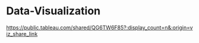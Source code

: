 # Data-Visualization

https://public.tableau.com/shared/QG6TW6F85?:display_count=n&:origin=viz_share_link
